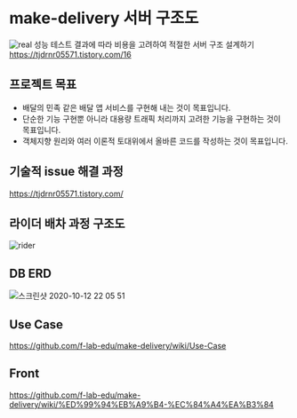 # make-delivery 서버 구조도
![real](https://user-images.githubusercontent.com/34911552/102442304-772a4480-4067-11eb-839f-2d986933cde6.png)
성능 테스트 결과에 따라 비용을 고려하여 적절한 서버 구조 설계하기  
https://tjdrnr05571.tistory.com/16


## 프로젝트 목표
* 배달의 민족 같은 배달 앱 서비스를 구현해 내는 것이 목표입니다.
* 단순한 기능 구현뿐 아니라 대용량 트래픽 처리까지 고려한 기능을 구현하는 것이 목표입니다.
* 객체지향 원리와 여러 이론적 토대위에서 올바른 코드를 작성하는 것이 목표입니다.

## 기술적 issue 해결 과정
https://tjdrnr05571.tistory.com/

## 라이더 배차 과정 구조도
![rider](https://user-images.githubusercontent.com/34911552/102442827-a55c5400-4068-11eb-93ab-705ae21e927e.png)

## DB ERD
![스크린샷 2020-10-12 22 05 51](https://user-images.githubusercontent.com/34911552/95750006-74ae1600-0cd7-11eb-8e10-2f16de2bbec4.png)

## Use Case
https://github.com/f-lab-edu/make-delivery/wiki/Use-Case

## Front
https://github.com/f-lab-edu/make-delivery/wiki/%ED%99%94%EB%A9%B4-%EC%84%A4%EA%B3%84
